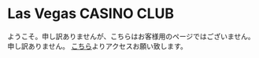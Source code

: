 # Las Vegas CASINO CLUB
ようこそ。申し訳ありませんが、こちらはお客様用のページではございません。申し訳ありません。
[こちら](https://ctrl2027.github.io/LV-Casino/)よりアクセスお願い致します。
